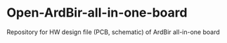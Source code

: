 # Open-ArdBir-all-in-one-board
Repository for HW design file (PCB, schematic)  of ArdBir all-in-one board
